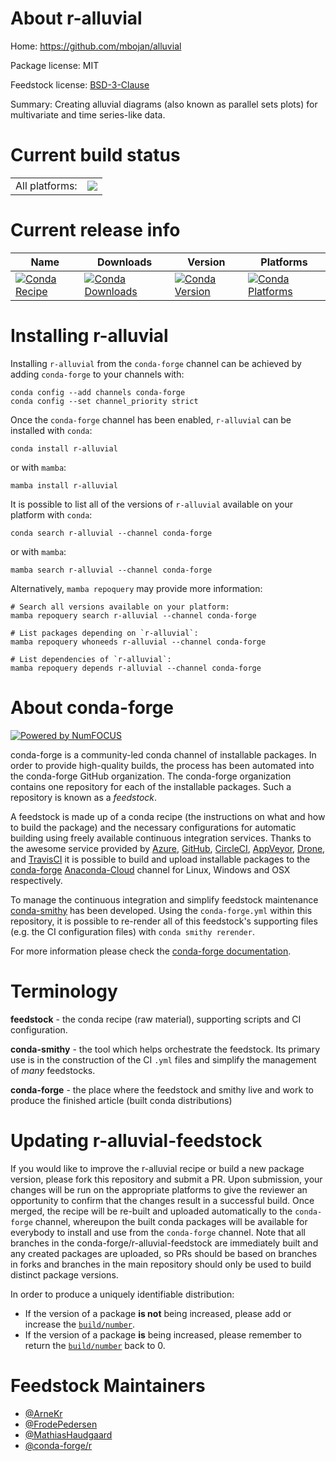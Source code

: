 About r-alluvial
================

Home: https://github.com/mbojan/alluvial

Package license: MIT

Feedstock license: [BSD-3-Clause](https://github.com/conda-forge/r-alluvial-feedstock/blob/main/LICENSE.txt)

Summary: Creating alluvial diagrams (also known as parallel sets plots) for multivariate and time series-like data.

Current build status
====================


<table><tr><td>All platforms:</td>
    <td>
      <a href="https://dev.azure.com/conda-forge/feedstock-builds/_build/latest?definitionId=3317&branchName=main">
        <img src="https://dev.azure.com/conda-forge/feedstock-builds/_apis/build/status/r-alluvial-feedstock?branchName=main">
      </a>
    </td>
  </tr>
</table>

Current release info
====================

| Name | Downloads | Version | Platforms |
| --- | --- | --- | --- |
| [![Conda Recipe](https://img.shields.io/badge/recipe-r--alluvial-green.svg)](https://anaconda.org/conda-forge/r-alluvial) | [![Conda Downloads](https://img.shields.io/conda/dn/conda-forge/r-alluvial.svg)](https://anaconda.org/conda-forge/r-alluvial) | [![Conda Version](https://img.shields.io/conda/vn/conda-forge/r-alluvial.svg)](https://anaconda.org/conda-forge/r-alluvial) | [![Conda Platforms](https://img.shields.io/conda/pn/conda-forge/r-alluvial.svg)](https://anaconda.org/conda-forge/r-alluvial) |

Installing r-alluvial
=====================

Installing `r-alluvial` from the `conda-forge` channel can be achieved by adding `conda-forge` to your channels with:

```
conda config --add channels conda-forge
conda config --set channel_priority strict
```

Once the `conda-forge` channel has been enabled, `r-alluvial` can be installed with `conda`:

```
conda install r-alluvial
```

or with `mamba`:

```
mamba install r-alluvial
```

It is possible to list all of the versions of `r-alluvial` available on your platform with `conda`:

```
conda search r-alluvial --channel conda-forge
```

or with `mamba`:

```
mamba search r-alluvial --channel conda-forge
```

Alternatively, `mamba repoquery` may provide more information:

```
# Search all versions available on your platform:
mamba repoquery search r-alluvial --channel conda-forge

# List packages depending on `r-alluvial`:
mamba repoquery whoneeds r-alluvial --channel conda-forge

# List dependencies of `r-alluvial`:
mamba repoquery depends r-alluvial --channel conda-forge
```


About conda-forge
=================

[![Powered by
NumFOCUS](https://img.shields.io/badge/powered%20by-NumFOCUS-orange.svg?style=flat&colorA=E1523D&colorB=007D8A)](https://numfocus.org)

conda-forge is a community-led conda channel of installable packages.
In order to provide high-quality builds, the process has been automated into the
conda-forge GitHub organization. The conda-forge organization contains one repository
for each of the installable packages. Such a repository is known as a *feedstock*.

A feedstock is made up of a conda recipe (the instructions on what and how to build
the package) and the necessary configurations for automatic building using freely
available continuous integration services. Thanks to the awesome service provided by
[Azure](https://azure.microsoft.com/en-us/services/devops/), [GitHub](https://github.com/),
[CircleCI](https://circleci.com/), [AppVeyor](https://www.appveyor.com/),
[Drone](https://cloud.drone.io/welcome), and [TravisCI](https://travis-ci.com/)
it is possible to build and upload installable packages to the
[conda-forge](https://anaconda.org/conda-forge) [Anaconda-Cloud](https://anaconda.org/)
channel for Linux, Windows and OSX respectively.

To manage the continuous integration and simplify feedstock maintenance
[conda-smithy](https://github.com/conda-forge/conda-smithy) has been developed.
Using the ``conda-forge.yml`` within this repository, it is possible to re-render all of
this feedstock's supporting files (e.g. the CI configuration files) with ``conda smithy rerender``.

For more information please check the [conda-forge documentation](https://conda-forge.org/docs/).

Terminology
===========

**feedstock** - the conda recipe (raw material), supporting scripts and CI configuration.

**conda-smithy** - the tool which helps orchestrate the feedstock.
                   Its primary use is in the construction of the CI ``.yml`` files
                   and simplify the management of *many* feedstocks.

**conda-forge** - the place where the feedstock and smithy live and work to
                  produce the finished article (built conda distributions)


Updating r-alluvial-feedstock
=============================

If you would like to improve the r-alluvial recipe or build a new
package version, please fork this repository and submit a PR. Upon submission,
your changes will be run on the appropriate platforms to give the reviewer an
opportunity to confirm that the changes result in a successful build. Once
merged, the recipe will be re-built and uploaded automatically to the
`conda-forge` channel, whereupon the built conda packages will be available for
everybody to install and use from the `conda-forge` channel.
Note that all branches in the conda-forge/r-alluvial-feedstock are
immediately built and any created packages are uploaded, so PRs should be based
on branches in forks and branches in the main repository should only be used to
build distinct package versions.

In order to produce a uniquely identifiable distribution:
 * If the version of a package **is not** being increased, please add or increase
   the [``build/number``](https://docs.conda.io/projects/conda-build/en/latest/resources/define-metadata.html#build-number-and-string).
 * If the version of a package **is** being increased, please remember to return
   the [``build/number``](https://docs.conda.io/projects/conda-build/en/latest/resources/define-metadata.html#build-number-and-string)
   back to 0.

Feedstock Maintainers
=====================

* [@ArneKr](https://github.com/ArneKr/)
* [@FrodePedersen](https://github.com/FrodePedersen/)
* [@MathiasHaudgaard](https://github.com/MathiasHaudgaard/)
* [@conda-forge/r](https://github.com/conda-forge/r/)

